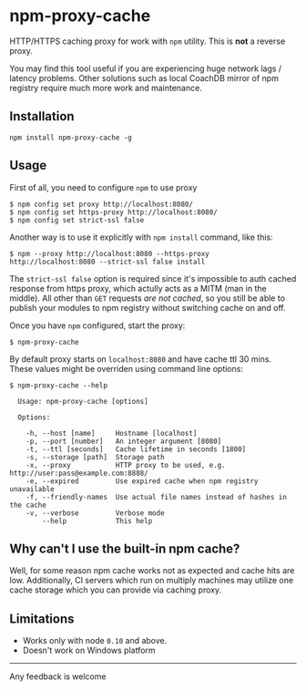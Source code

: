 
npm-proxy-cache
========

HTTP/HTTPS caching proxy for work with `npm` utility. This is **not** a reverse proxy.

You may find this tool useful if you are experiencing huge network lags / latency
problems. Other solutions such as local CoachDB mirror of npm registry require much
more work and maintenance.


## Installation

    npm install npm-proxy-cache -g


## Usage

First of all, you need to configure `npm` to use proxy

    $ npm config set proxy http://localhost:8080/
    $ npm config set https-proxy http://localhost:8080/
    $ npm config set strict-ssl false

Another way is to use it explicitly with `npm install` command, like this:

    $ npm --proxy http://localhost:8080 --https-proxy http://localhost:8080 --strict-ssl false install

The `strict-ssl false` option is required since it's impossible to auth cached response
from https proxy, which actully acts as a MITM (man in the middle). All other than `GET`
requests *are not cached*, so you still be able to publish your modules to npm registry without
switching cache on and off.

Once you have `npm` configured, start the proxy:

    $ npm-proxy-cache

By default proxy starts on `localhost:8080` and have cache ttl 30 mins. These values might be
overriden using command line options:

    $ npm-proxy-cache --help

      Usage: npm-proxy-cache [options]

      Options:

        -h, --host [name]     Hostname [localhost]
        -p, --port [number]   An integer argument [8080]
        -t, --ttl [seconds]   Cache lifetime in seconds [1800]
        -s, --storage [path]  Storage path
        -x, --proxy           HTTP proxy to be used, e.g. http://user:pass@example.com:8888/
        -e, --expired         Use expired cache when npm registry unavailable
        -f, --friendly-names  Use actual file names instead of hashes in the cache
        -v, --verbose         Verbose mode
            --help            This help


## Why can't I use the built-in npm cache?

Well, for some reason npm cache works not as expected and cache hits are low. Additionally,
CI servers which run on multiply machines may utilize one cache storage which you can provide
via caching proxy.


## Limitations

 - Works only with node `0.10` and above.
 - Doesn't work on Windows platform


----

Any feedback is welcome
